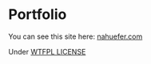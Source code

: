 # Portfolio #

You can see this site here: [nahuefer.com](https://nahuefer.com/)

Under [WTFPL LICENSE](LICENSE)